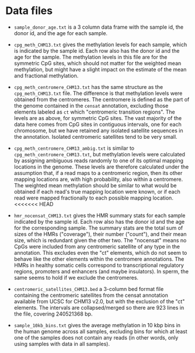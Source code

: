 # Data files

- `sample_donor_age.txt` is a 3 column data frame with the sample
  id, the donor id, and the age for each sample.

- `cpg_meth_CHM13.txt` gives the methylation levels for each sample,
  which is indicated by the sample id. Each row also has the donor id
  and the age for the sample. The methylation levels in this file are
  for the symmetric CpG sites, which should not matter for the
  weighted mean methylation, but might have a slight impact on the
  estimate of the mean and fractional methylation.

- `cpg_meth_centromere_CHM13.txt` has the same structure as the
  `cpg_meth_CHM13.txt` file. The difference is that methylation levels
  were obtained from the centromeres. The centromere is defined as the
  part of the genome contained in the `censat` annotation, excluding
  those elements labeled as `ct` which "centromeric transition
  regions". The levels are as above, for symmetric CpG sites. The vast
  majority of the data here comes from CpG sites in contiguous
  intervals, one for each chromosome, but we have retained any
  isolated satellite sequences in the annotation. Isolated centromeric
  satellites tend to be very small.

- `cpg_meth_centromere_CHM13_ambig.txt` is similar to
  `cpg_meth_centromere_CHM13.txt`, but methylation levels were
  calculated by assigning ambiguous reads randomly to one of its
  optimal mapping locations in the genome. These levels are therefore
  calculated under the assumption that, if a read maps to a
  centromeric region, then its other mapping locations are, with high
  probability, also within a centromere. The weighted mean methylation
  should be similar to what would be obtained if each read's true
  mapping location were known, or if each read were mapped
  fractionally to each possible mapping location.
<<<<<<< HEAD
- `hmr_nocensat_CHM13.txt` gives the HMR summary stats for each sample
  indicated by the sample id. Each row also has the donor id and the
  age for the corresponding sample. The summary stats are the total
  sum of sizes of the HMRs ("coverage"), their number ("count"), and
  their mean size, which is redundant given the other two. The
  "nocensat" means no CpGs were included from any centromeric
  satellite of any type in the annotation. This excludes even the "ct"
  elements, which do not seem to behave like the other elements within
  the centromere annotations. The HMRs in healthy somatic cells
  correspond to transcriptional regulatory regions, promoters and
  enhancers (and maybe insulators). In sperm, the same seems to hold
  if we exclude the centromeres.

- `centromeric_satellites_CHM13.bed` a 3-column bed format file
  containing the centromeric satellites from the censat annotation
  available from UCSC for CHM13 v2.0, but with the exclusion of the
  "ct" elements. The intervals are collapsed/merged so there are 923
  lines in the file, covering 240521368 bp.

- `sample_10kb_bins.txt` gives the average methylation in 10 kbp
  bins in the human genome across all samples, excluding bins for
  which at least one of the samples does not contain any reads
  (in other words, only using samples with data in all samples).
